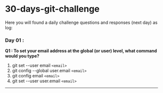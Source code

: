 # 30-days-git-challenge

Here you will found a daily challenge questions and responses (next day) as log:

### Day 01 :

**Q1 : To set your email address at the global (or user) level, what command would you type?**

1. git set --user email `<email>`
1. git config --global user.email `<email>`
1. git config email `<email>`
1. git set --user user.email `<email>`

---
